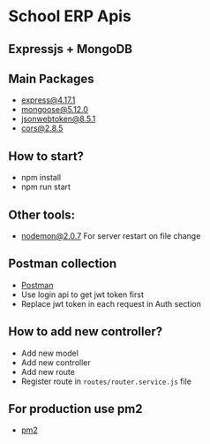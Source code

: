 # School ERP Apis

## Expressjs + MongoDB

## Main Packages

- [express@4.17.1](https://expressjs.com/)
- [mongoose@5.12.0](https://mongoosejs.com/)
- [jsonwebtoken@8.5.1](https://www.npmjs.com/package/jsonwebtoken)
- [cors@2.8.5](https://www.npmjs.com/package/cors)

## How to start?

- npm install
- npm run start

## Other tools:

- [nodemon@2.0.7](https://nodemon.io/)
  For server restart on file change

## Postman collection

- [Postman](https://www.postman.com/)
- Use login api to get jwt token first
- Replace jwt token in each request in Auth section

## How to add new controller?

- Add new model
- Add new controller
- Add new route
- Register route in `routes/router.service.js` file

## For production use pm2

- [pm2](https://pm2.keymetrics.io/)
